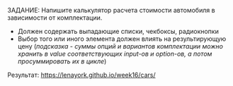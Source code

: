 ЗАДАНИЕ: Напишите калькулятор расчета стоимости автомобиля в зависимости от комплектации. 
- Должен содержать выпадающие списки, чекбоксы, радиокнопки
- Выбор того или иного элемента должен влиять на результирующую цену (*подсказка - суммы опций и вариантов комплектации можно хранить в value соответствующих input-ов и option-ов, а потом просуммировать их в цикле*)

Результат: https://lenayork.github.io/week16/cars/